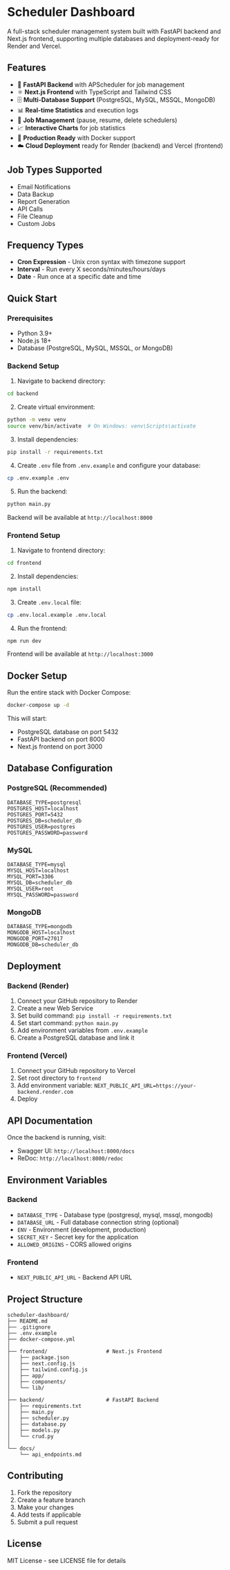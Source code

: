 # Scheduler Dashboard

A full-stack scheduler management system built with FastAPI backend and Next.js frontend, supporting multiple databases and deployment-ready for Render and Vercel.

## Features

- 🚀 **FastAPI Backend** with APScheduler for job management
- ⚛️ **Next.js Frontend** with TypeScript and Tailwind CSS
- 🗄️ **Multi-Database Support** (PostgreSQL, MySQL, MSSQL, MongoDB)
- 📊 **Real-time Statistics** and execution logs
- 🔄 **Job Management** (pause, resume, delete schedulers)
- 📈 **Interactive Charts** for job statistics
- 🚢 **Production Ready** with Docker support
- ☁️ **Cloud Deployment** ready for Render (backend) and Vercel (frontend)

## Job Types Supported

- Email Notifications
- Data Backup
- Report Generation
- API Calls
- File Cleanup
- Custom Jobs

## Frequency Types

- **Cron Expression** - Unix cron syntax with timezone support
- **Interval** - Run every X seconds/minutes/hours/days
- **Date** - Run once at a specific date and time

## Quick Start

### Prerequisites

- Python 3.9+
- Node.js 18+
- Database (PostgreSQL, MySQL, MSSQL, or MongoDB)

### Backend Setup

1. Navigate to backend directory:
```bash
cd backend
```

2. Create virtual environment:
```bash
python -m venv venv
source venv/bin/activate  # On Windows: venv\Scripts\activate
```

3. Install dependencies:
```bash
pip install -r requirements.txt
```

4. Create `.env` file from `.env.example` and configure your database:
```bash
cp .env.example .env
```

5. Run the backend:
```bash
python main.py
```

Backend will be available at `http://localhost:8000`

### Frontend Setup

1. Navigate to frontend directory:
```bash
cd frontend
```

2. Install dependencies:
```bash
npm install
```

3. Create `.env.local` file:
```bash
cp .env.local.example .env.local
```

4. Run the frontend:
```bash
npm run dev
```

Frontend will be available at `http://localhost:3000`

## Docker Setup

Run the entire stack with Docker Compose:

```bash
docker-compose up -d
```

This will start:
- PostgreSQL database on port 5432
- FastAPI backend on port 8000
- Next.js frontend on port 3000

## Database Configuration

### PostgreSQL (Recommended)
```env
DATABASE_TYPE=postgresql
POSTGRES_HOST=localhost
POSTGRES_PORT=5432
POSTGRES_DB=scheduler_db
POSTGRES_USER=postgres
POSTGRES_PASSWORD=password
```

### MySQL
```env
DATABASE_TYPE=mysql
MYSQL_HOST=localhost
MYSQL_PORT=3306
MYSQL_DB=scheduler_db
MYSQL_USER=root
MYSQL_PASSWORD=password
```

### MongoDB
```env
DATABASE_TYPE=mongodb
MONGODB_HOST=localhost
MONGODB_PORT=27017
MONGODB_DB=scheduler_db
```

## Deployment

### Backend (Render)

1. Connect your GitHub repository to Render
2. Create a new Web Service
3. Set build command: `pip install -r requirements.txt`
4. Set start command: `python main.py`
5. Add environment variables from `.env.example`
6. Create a PostgreSQL database and link it

### Frontend (Vercel)

1. Connect your GitHub repository to Vercel
2. Set root directory to `frontend`
3. Add environment variable: `NEXT_PUBLIC_API_URL=https://your-backend.render.com`
4. Deploy

## API Documentation

Once the backend is running, visit:
- Swagger UI: `http://localhost:8000/docs`
- ReDoc: `http://localhost:8000/redoc`

## Environment Variables

### Backend
- `DATABASE_TYPE` - Database type (postgresql, mysql, mssql, mongodb)
- `DATABASE_URL` - Full database connection string (optional)
- `ENV` - Environment (development, production)
- `SECRET_KEY` - Secret key for the application
- `ALLOWED_ORIGINS` - CORS allowed origins

### Frontend
- `NEXT_PUBLIC_API_URL` - Backend API URL

## Project Structure

```
scheduler-dashboard/
├── README.md
├── .gitignore
├── .env.example
├── docker-compose.yml
│
├── frontend/                   # Next.js Frontend
│   ├── package.json
│   ├── next.config.js
│   ├── tailwind.config.js
│   ├── app/
│   ├── components/
│   └── lib/
│
├── backend/                    # FastAPI Backend
│   ├── requirements.txt
│   ├── main.py
│   ├── scheduler.py
│   ├── database.py
│   ├── models.py
│   └── crud.py
│
└── docs/
    └── api_endpoints.md
```

## Contributing

1. Fork the repository
2. Create a feature branch
3. Make your changes
4. Add tests if applicable
5. Submit a pull request

## License

MIT License - see LICENSE file for details
